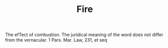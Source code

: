 ---
title: Fire
letter: F
permalink: "/definitions/bld-fire.html"
body: The efTect of combustion. The juridical meaning of the word does not differ
  from the vernacular. 1 Pars. Mar. Law, 231, et seq
published_at: '2018-07-07'
source: Black's Law Dictionary 2nd Ed (1910)
layout: post
---